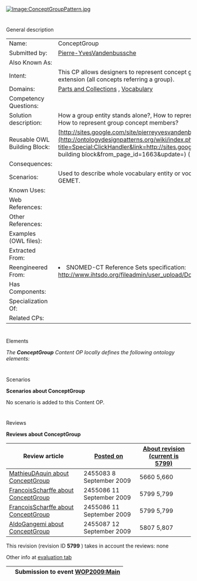 [![Image:ConceptGroupPattern.jpg](../images/e/e8/ConceptGroupPattern.jpg)](../Image/ConceptGroupPattern.jpg "Image:ConceptGroupPattern.jpg")





# 

 General description




|  |  |
| --- | --- |
|  Name:  |  ConceptGroup  |
|  Submitted by:  | [Pierre-YvesVandenbussche](../User/Pierre-YvesVandenbussche "User:Pierre-YvesVandenbussche")  |
|  Also Known As:  |  |
|  Intent:  |  This CP allows designers to represent concept group defined by intention (all concepts satisfying group membership condition) or by extension (all concepts referring a group).  |
|  Domains:  | [Parts and Collections](../Community/Parts_and_Collections "Community:Parts and Collections")  , [Vocabulary](../Community/Vocabulary "Community:Vocabulary")  |
|  Competency Questions:  |  |
|  Solution description:  |  How a group entity stands alone?, How to represent either a vocabulary subset, a cross vocabulary subset or a whole vocabulary?, How to represent group concept members?  |
|  Reusable OWL Building Block:  | [http://sites.google.com/site/pierreyvesvandenbussche/resources/ConceptGroup.owl](http://ontologydesignpatterns.org/wiki/index.php?title=Special:ClickHandler&link=http://sites.google.com/site/pierreyvesvandenbussche/resources/ConceptGroup.owl&message=OWL building block&from_page_id=1663&update=)  (1143)  |
|  Consequences:  |  |
|  Scenarios:  |  Used to describe whole vocabulary entity or vocabulary concepts subset. Compliant with RefSets in SNOMED-CT or themes in GEMET.  |
|  Known Uses:  |  |
|  Web References:  |  |
|  Other References:  |  |
|  Examples (OWL files):  |  |
|  Extracted From:  |  |
|  Reengineered From:  | <li>       SNOMED-CT Reference Sets specification:       <a class="external free" href="http://www.ihtsdo.org/fileadmin/user_upload/Docs_01/Technical_Docs/reference_sets.pdf" rel="nofollow" title="http://www.ihtsdo.org/fileadmin/user_upload/Docs_01/Technical_Docs/reference_sets.pdf">        http://www.ihtsdo.org/fileadmin/user_upload/Docs_01/Technical_Docs/reference_sets.pdf       </a></li> |
|  Has Components:  |  |
|  Specialization Of:  |  |
|  Related CPs:  |  |



  





# 

 Elements



_The
 __ConceptGroup__ 
 Content OP locally defines the following ontology elements:_ 




  





# 

 Scenarios




__Scenarios about ConceptGroup__ 


 No scenario is added to this Content OP.
 




# 

 Reviews




__Reviews about ConceptGroup__ 



|  Review article  | [Posted on](../Property/CreationDate "Property:CreationDate")  | [About revision (current is 5799)](../Property/ReviewAboutVersion "Property:ReviewAboutVersion")  |
| --- | --- | --- |
| [MathieuDAquin about ConceptGroup](../Reviews/MathieuDAquin_about_ConceptGroup "Reviews:MathieuDAquin about ConceptGroup")  |  2455083  8 September 2009  |  5660  5,660  |
| [FrancoisScharffe about ConceptGroup](../Community/FrancoisScharffe_about_ConceptGroup "Community:FrancoisScharffe about ConceptGroup")  |  2455086  11 September 2009  |  5799  5,799  |
| [FrancoisScharffe about ConceptGroup](../Reviews/FrancoisScharffe_about_ConceptGroup "Reviews:FrancoisScharffe about ConceptGroup")  |  2455086  11 September 2009  |  5799  5,799  |
| [AldoGangemi about ConceptGroup](../Reviews/AldoGangemi_about_ConceptGroup "Reviews:AldoGangemi about ConceptGroup")  |  2455087  12 September 2009  |  5807  5,807  |



 This revision (revision ID
 __5799__ 
 ) takes in account the reviews: none
 



 Other info at
 [evaluation tab](http://ontologydesignpatterns.org/wiki/index.php?title=Submissions:ConceptGroup&action=evaluation "http://ontologydesignpatterns.org/wiki/index.php?title=Submissions:ConceptGroup&action=evaluation") 





  






|  |  Submission to event [WOP2009:Main](http://ontologydesignpatterns.org/wiki/WOP2009:Main "WOP2009:Main")  |
| --- | --- |